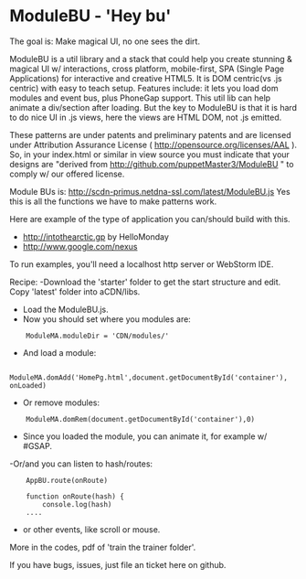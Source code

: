 # ModuleBU - 'Hey bu'

 The goal is: Make magical UI, no one sees the dirt.

ModuleBU is a util library and a stack that could help you create stunning & magical UI w/ interactions,
    cross platform, mobile-first, SPA (Single Page Applications) for interactive and creative HTML5.
It is DOM centric(vs .js centric) with easy to teach setup.  Features include: it lets you load dom modules and event bus, plus PhoneGap support.
This util lib can help animate a div/section after loading. But the key to ModuleBU is that it is hard to do nice UI in .js views, here the views are HTML DOM, not .js emitted.

These patterns are under patents and preliminary patents and are licensed under Attribution Assurance License (  http://opensource.org/licenses/AAL ).
So, in your index.html or similar in view source you must indicate that your designs are
"derived from http://github.com/puppetMaster3/ModuleBU " to comply w/ our offered license.

Module BUs is:
    http://scdn-primus.netdna-ssl.com/latest/ModuleBU.js
Yes this is all the functions we have to make patterns work.

Here are example of the type of application you can/should build with this.
- http://intothearctic.gp by HelloMonday
- http://www.google.com/nexus

To run examples, you'll need a localhost http server or WebStorm IDE.

Recipe:
-Download the 'starter' folder to get the start structure and edit. Copy 'latest' folder into aCDN/libs.
- Load the ModuleBU.js.
- Now you should set where you modules are:

```
    ModuleMA.moduleDir = 'CDN/modules/'
```
- And load a module:

```
    ModuleMA.domAdd('HomePg.html',document.getDocumentById('container'), onLoaded)
```
- Or remove modules:

```
    ModuleMA.domRem(document.getDocumentById('container'),0)
```
- Since you loaded the module, you can animate it, for example w/ #GSAP.

-Or/and you can listen to hash/routes:

```
    AppBU.route(onRoute)

    function onRoute(hash) {
        console.log(hash)
    ....
```
- or other events, like scroll or mouse.

More in the codes, pdf of 'train the trainer folder'.

If you have bugs, issues, just file an ticket here on github.
